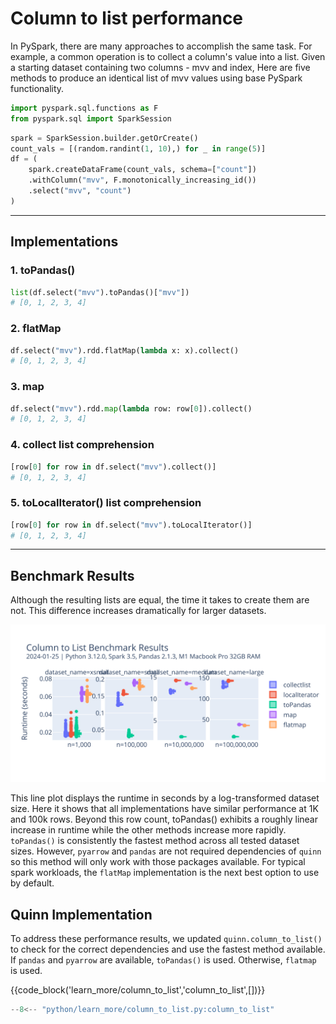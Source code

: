 # Column to list performance

In PySpark, there are many approaches to accomplish the same task. For example, a common operation is to collect a column's value into a list. Given a starting dataset containing two columns - mvv and index, Here are five methods to produce an identical list of mvv values using base PySpark functionality.

```python
import pyspark.sql.functions as F
from pyspark.sql import SparkSession
```

```python
spark = SparkSession.builder.getOrCreate()
count_vals = [(random.randint(1, 10),) for _ in range(5)]
df = (
    spark.createDataFrame(count_vals, schema=["count"])
    .withColumn("mvv", F.monotonically_increasing_id())
    .select("mvv", "count")
)
```

---

## Implementations

### 1. toPandas()

```python
list(df.select("mvv").toPandas()["mvv"])
# [0, 1, 2, 3, 4]
```

### 2. flatMap

```python
df.select("mvv").rdd.flatMap(lambda x: x).collect()
# [0, 1, 2, 3, 4]
```

### 3. map

```python
df.select("mvv").rdd.map(lambda row: row[0]).collect()
# [0, 1, 2, 3, 4]
```

### 4. collect list comprehension

```python
[row[0] for row in df.select("mvv").collect()]
# [0, 1, 2, 3, 4]
```

### 5. toLocalIterator() list comprehension

```python
[row[0] for row in df.select("mvv").toLocalIterator()]
# [0, 1, 2, 3, 4]
```

---

## Benchmark Results

Although the resulting lists are equal, the time it takes to create them are not. This difference increases dramatically for larger datasets.


![box plot](../images/column_to_list_boxplot.svg)

<!-- ![line plot](../images/column_to_list_line_plot.svg) -->

 This line plot displays the runtime in seconds by a log-transformed dataset size. Here it shows that all implementations have similar performance at 1K and 100k rows. Beyond this row count, toPandas() exhibits a roughly linear increase in runtime while the other methods increase more rapidly.  `toPandas()` is consistently the fastest method across all tested dataset sizes. However, `pyarrow` and `pandas` are not required dependencies of `quinn` so this method will only work with those packages available. For typical spark workloads, the `flatMap` implementation is the next best option to use by default.

## Quinn Implementation

To address these performance results, we updated `quinn.column_to_list()` to check for the correct dependencies and use the fastest method available. If `pandas` and `pyarrow` are available, `toPandas()` is used. Otherwise, `flatmap` is used.

{{code_block('learn_more/column_to_list','column_to_list',[])}}
```python exec="off", result="text" session="learn_more"
--8<-- "python/learn_more/column_to_list.py:column_to_list"
```
